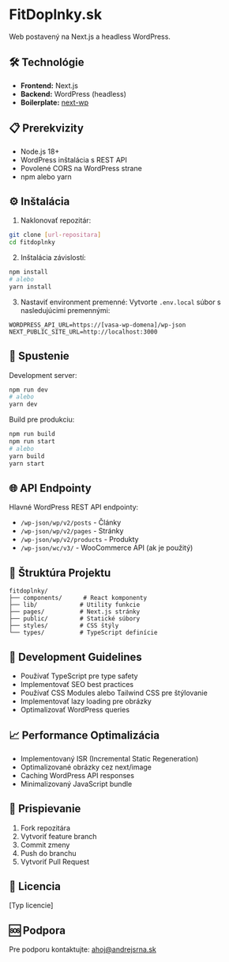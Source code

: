 # FitDoplnky.sk

Web postavený na Next.js a headless WordPress.

## 🛠️ Technológie

- **Frontend:** Next.js
- **Backend:** WordPress (headless)
- **Boilerplate:** [next-wp](https://github.com/9d8dev/next-wp)

## 📋 Prerekvizity

- Node.js 18+ 
- WordPress inštalácia s REST API
- Povolené CORS na WordPress strane
- npm alebo yarn

## ⚙️ Inštalácia

1. Naklonovať repozitár:
```bash
git clone [url-repositara]
cd fitdoplnky
```

2. Inštalácia závislostí:
```bash
npm install
# alebo
yarn install
```

3. Nastaviť environment premenné:
Vytvorte `.env.local` súbor s nasledujúcimi premennými:
```
WORDPRESS_API_URL=https://[vasa-wp-domena]/wp-json
NEXT_PUBLIC_SITE_URL=http://localhost:3000
```

## 🚀 Spustenie

Development server:
```bash
npm run dev
# alebo
yarn dev
```

Build pre produkciu:
```bash
npm run build
npm run start
# alebo
yarn build
yarn start
```

## 🌐 API Endpointy

Hlavné WordPress REST API endpointy:

- `/wp-json/wp/v2/posts` - Články
- `/wp-json/wp/v2/pages` - Stránky
- `/wp-json/wp/v2/products` - Produkty
- `/wp-json/wc/v3/` - WooCommerce API (ak je použitý)

## 📂 Štruktúra Projektu

```
fitdoplnky/
├── components/      # React komponenty
├── lib/            # Utility funkcie
├── pages/          # Next.js stránky
├── public/         # Statické súbory
├── styles/         # CSS štýly
└── types/          # TypeScript definície
```

## 📝 Development Guidelines

- Používať TypeScript pre type safety
- Implementovať SEO best practices
- Používať CSS Modules alebo Tailwind CSS pre štýlovanie
- Implementovať lazy loading pre obrázky
- Optimalizovať WordPress queries

## 📈 Performance Optimalizácia

- Implementovaný ISR (Incremental Static Regeneration)
- Optimalizované obrázky cez next/image
- Caching WordPress API responses
- Minimalizovaný JavaScript bundle

## 🤝 Prispievanie

1. Fork repozitára
2. Vytvoriť feature branch
3. Commit zmeny
4. Push do branchu
5. Vytvoriť Pull Request

## 📜 Licencia

[Typ licencie]

## 🆘 Podpora

Pre podporu kontaktujte: ahoj@andrejsrna.sk